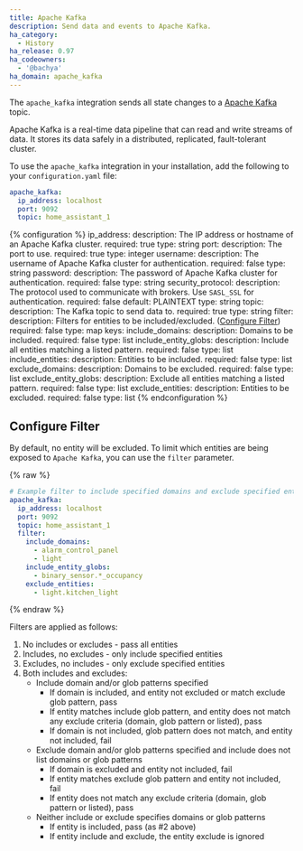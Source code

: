 ```yaml
---
title: Apache Kafka
description: Send data and events to Apache Kafka.
ha_category:
  - History
ha_release: 0.97
ha_codeowners:
  - '@bachya'
ha_domain: apache_kafka
---
```


The `apache_kafka` integration sends all state changes to a
[Apache Kafka](https://kafka.apache.org/) topic.

Apache Kafka is a real-time data pipeline that can read and write streams of data. It
stores its data safely in a distributed, replicated, fault-tolerant cluster.

To use the `apache_kafka` integration in your installation, add the following to your
`configuration.yaml` file:

```yaml
apache_kafka:
  ip_address: localhost
  port: 9092
  topic: home_assistant_1
```

{% configuration %}
ip_address:
  description: The IP address or hostname of an Apache Kafka cluster.
  required: true
  type: string
port:
  description: The port to use.
  required: true
  type: integer
username:
  description: The username of Apache Kafka cluster for authentication.
  required: false
  type: string
password:
  description: The password of Apache Kafka cluster for authentication.
  required: false
  type: string
security_protocol:
  description: The protocol used to communicate with brokers. Use `SASL_SSL` for authentication.
  required: false
  default: PLAINTEXT
  type: string
topic:
  description: The Kafka topic to send data to.
  required: true
  type: string
filter:
  description: Filters for entities to be included/excluded. ([Configure Filter](#configure-filter))
  required: false
  type: map
  keys:
    include_domains:
      description: Domains to be included.
      required: false
      type: list
    include_entity_globs:
      description: Include all entities matching a listed pattern.
      required: false
      type: list
    include_entities:
      description: Entities to be included.
      required: false
      type: list
    exclude_domains:
      description: Domains to be excluded.
      required: false
      type: list
    exclude_entity_globs:
      description: Exclude all entities matching a listed pattern.
      required: false
      type: list
    exclude_entities:
      description: Entities to be excluded.
      required: false
      type: list
{% endconfiguration %}

## Configure Filter

By default, no entity will be excluded. To limit which entities are being exposed to `Apache Kafka`, you can use the `filter` parameter.

{% raw %}

```yaml
# Example filter to include specified domains and exclude specified entities
apache_kafka:
  ip_address: localhost
  port: 9092
  topic: home_assistant_1
  filter:
    include_domains:
      - alarm_control_panel
      - light
    include_entity_globs:
      - binary_sensor.*_occupancy
    exclude_entities:
      - light.kitchen_light
```

{% endraw %}

Filters are applied as follows:

1. No includes or excludes - pass all entities
2. Includes, no excludes - only include specified entities
3. Excludes, no includes - only exclude specified entities
4. Both includes and excludes:
   - Include domain and/or glob patterns specified
      - If domain is included, and entity not excluded or match exclude glob pattern, pass
      - If entity matches include glob pattern, and entity does not match any exclude criteria (domain, glob pattern or listed), pass
      - If domain is not included, glob pattern does not match, and entity not included, fail
   - Exclude domain and/or glob patterns specified and include does not list domains or glob patterns
      - If domain is excluded and entity not included, fail
      - If entity matches exclude glob pattern and entity not included, fail
      - If entity does not match any exclude criteria (domain, glob pattern or listed), pass
   - Neither include or exclude specifies domains or glob patterns
      - If entity is included, pass (as #2 above)
      - If entity include and exclude, the entity exclude is ignored
